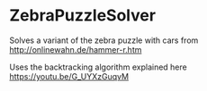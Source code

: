 # ZebraPuzzleSolver
Solves a variant of the zebra puzzle with cars from http://onlinewahn.de/hammer-r.htm

Uses the backtracking algorithm explained here https://youtu.be/G_UYXzGuqvM
